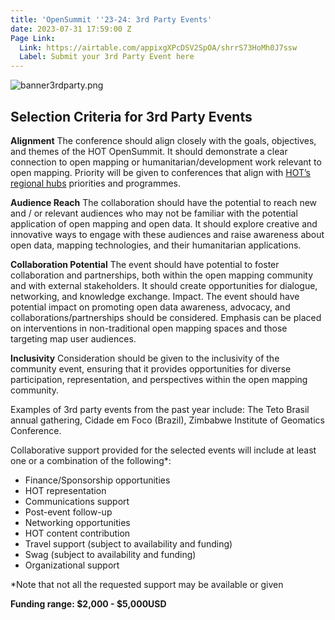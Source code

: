 ```yaml
---
title: 'OpenSummit ''23-24: 3rd Party Events'
date: 2023-07-31 17:59:00 Z
Page Link:
  Link: https://airtable.com/appixgXPcDSV2SpOA/shrrS73HoMh0J7ssw
  Label: Submit your 3rd Party Event here
---
```


![banner3rdparty.png](/uploads/banner3rdparty.png)

## Selection Criteria for 3rd Party Events

**Alignment**
The conference should align closely with the goals, objectives, and themes of the HOT OpenSummit. It should demonstrate a clear connection to open mapping or humanitarian/development work relevant to open mapping. Priority will be given to conferences that align with [HOT’s regional hubs](https://www.hotosm.org/hubs/) priorities and programmes.

**Audience Reach**
The collaboration should have the potential to reach new and / or relevant audiences who may not be familiar with the potential application of open mapping and open data. It should explore creative and innovative ways to engage with these audiences and raise awareness about open data, mapping technologies, and their humanitarian applications.

**Collaboration Potential**
The event should have potential to foster collaboration and partnerships, both within the open mapping community and with external stakeholders. It should create opportunities for dialogue, networking, and knowledge exchange.
Impact. The event should have potential impact on promoting open data awareness, advocacy, and collaborations/partnerships should be considered. Emphasis can be placed on interventions in non-traditional open mapping spaces and those targeting map user audiences.

**Inclusivity**
Consideration should be given to the inclusivity of the community event, ensuring that it provides opportunities for diverse participation, representation, and perspectives within the open mapping community.


Examples of 3rd party events from the past year include: The Teto Brasil annual gathering,  Cidade em Foco (Brazil), Zimbabwe Institute of Geomatics Conference.

Collaborative support provided for the selected events will include at least one or a combination of the following*: 
* Finance/Sponsorship opportunities
* HOT representation
* Communications support
* Post-event follow-up
* Networking opportunities
* HOT content contribution
* Travel support (subject to availability and funding)
* Swag (subject to availability and funding)
* Organizational support

*Note that not all the requested support may be available or given

**Funding range: $2,000 - $5,000USD**